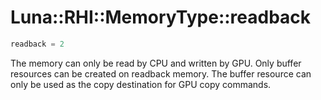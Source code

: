 # Luna::RHI::MemoryType::readback

```c++
readback = 2
```

The memory can only be read by CPU and written by GPU. Only buffer resources can be created on readback memory. The buffer resource can only be used as the copy destination for GPU copy commands. 

